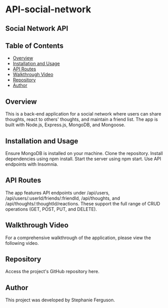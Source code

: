 # API-social-network

## Social Network API

## Table of Contents

- [Overview](#overview)
- [Installation and Usage](#installation-and-usage)
- [API Routes](API-routes)
- [Walkthrough Video](#walkthrough-video)
- [Repository](#repository)
- [Author](#author)

## Overview
This is a back-end application for a social network where users can share thoughts, react to others' thoughts, and maintain a friend list. The app is built with Node.js, Express.js, MongoDB, and Mongoose.

## Installation and Usage
Ensure MongoDB is installed on your machine.
Clone the repository.
Install dependencies using npm install.
Start the server using npm start.
Use API endpoints with Insomnia.
## API Routes
The app features API endpoints under /api/users, /api/users/:userId/friends/:friendId, /api/thoughts, and /api/thoughts/:thoughtId/reactions. These support the full range of CRUD operations (GET, POST, PUT, and DELETE).

## Walkthrough Video
For a comprehensive walkthrough of the application, please view the following video.

## Repository
Access the project's GitHub repository here.

## Author
This project was developed by Stephanie Ferguson.